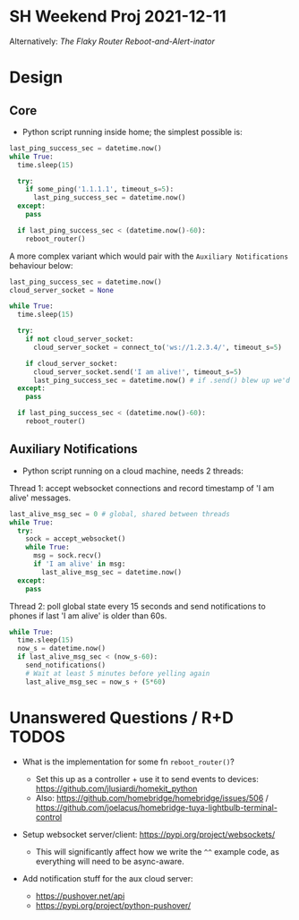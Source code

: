 
# SH Weekend Proj 2021-12-11

Alternatively: _The Flaky Router Reboot-and-Alert-inator_

# Design

## Core

 - Python script running inside home; the simplest possible is:

```python
last_ping_success_sec = datetime.now()
while True:
  time.sleep(15)

  try:
    if some_ping('1.1.1.1', timeout_s=5):
      last_ping_success_sec = datetime.now()
  except:
    pass

  if last_ping_success_sec < (datetime.now()-60):
    reboot_router()

```

A more complex variant which would pair with the `Auxiliary Notifications` behaviour below:

```python
last_ping_success_sec = datetime.now()
cloud_server_socket = None

while True:
  time.sleep(15)

  try:
    if not cloud_server_socket:
      cloud_server_socket = connect_to('ws://1.2.3.4/', timeout_s=5)

    if cloud_server_socket:
      cloud_server_socket.send('I am alive!', timeout_s=5)
      last_ping_success_sec = datetime.now() # if .send() blew up we'd be in the except: block and not here
  except:
    pass

  if last_ping_success_sec < (datetime.now()-60):
    reboot_router()

```


## Auxiliary Notifications

 - Python script running on a cloud machine, needs 2 threads:

Thread 1: accept websocket connections and record timestamp of 'I am alive' messages.

```python
last_alive_msg_sec = 0 # global, shared between threads
while True:
  try:
    sock = accept_websocket()
    while True:
      msg = sock.recv()
      if 'I am alive' in msg:
        last_alive_msg_sec = datetime.now()
  except:
    pass

```

Thread 2: poll global state every 15 seconds and send notifications to phones if last 'I am alive' is older than 60s.

```python
while True:
  time.sleep(15)
  now_s = datetime.now()
  if last_alive_msg_sec < (now_s-60):
    send_notifications()
    # Wait at least 5 minutes before yelling again
    last_alive_msg_sec = now_s + (5*60) 
```

# Unanswered Questions / R+D TODOS

 - What is the implementation for some fn `reboot_router()`?
    - Set this up as a controller + use it to send events to devices: https://github.com/jlusiardi/homekit_python
    - Also: https://github.com/homebridge/homebridge/issues/506  /  https://github.com/joelacus/homebridge-tuya-lightbulb-terminal-control

 - Setup websocket server/client: https://pypi.org/project/websockets/
    - This will significantly affect how we write the `^^` example code, as everything will need to be async-aware.

 - Add notification stuff for the aux cloud server:
    - https://pushover.net/api
    - https://pypi.org/project/python-pushover/




